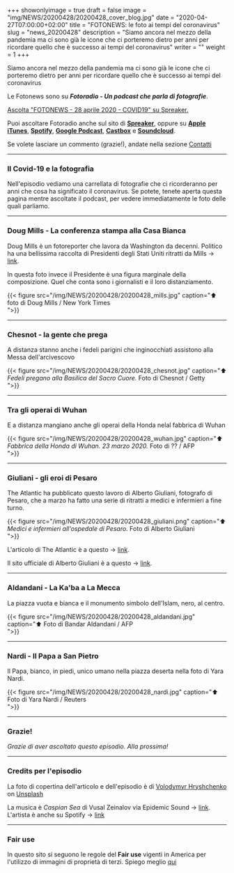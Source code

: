 +++
showonlyimage = true
draft = false
image = "img/NEWS/20200428/20200428_cover_blog.jpg"
date = "2020-04-27T07:00:00+02:00"
title = "FOTONEWS: le foto ai tempi del coronavirus"
slug = "news_20200428"
description = "Siamo ancora nel mezzo della pandemia ma ci sono già le icone che ci porteremo dietro per anni per ricordare quello che è successo ai tempi del coronavirus"
writer = ""
weight = 1
+++

Siamo ancora nel mezzo della pandemia ma ci sono già le icone che ci porteremo dietro per anni per ricordare quello che è successo ai tempi del coronavirus
<!--more-->



Le Fotonews sono su **_Fotoradio - Un podcast che parla di fotografie_**.

<a class="spreaker-player" href="https://www.spreaker.com/episode/26207027" data-resource="episode_id=26207027" data-width="100%" data-height="200px" data-theme="light" data-playlist="false" data-playlist-continuous="false" data-autoplay="false" data-live-autoplay="false" data-chapters-image="true" data-episode-image-position="right" data-hide-logo="false" data-hide-likes="false" data-hide-comments="false" data-hide-sharing="false" data-hide-download="false">Ascolta "FOTONEWS - 28 aprile 2020 - COVID19" su Spreaker.</a>

Puoi ascoltare Fotoradio anche sul sito di <a href="https://www.spreaker.com/show/fotoradio-un-podcast-sulle-fotografie">**Spreaker**</a>, oppure su <a target="blank" href="https://podcasts.apple.com/it/podcast/fotoradio-un-podcast-sulle-fotografie/id1473090985">**Apple iTunes**</a>, <a target="blank" href="https://open.spotify.com/show/3dzBBFOJD2gaz2pRdhlzYh">**Spotify**</a>, <a target="blank" href="https://www.google.com/podcasts?feed=aHR0cHM6Ly93d3cuc3ByZWFrZXIuY29tL3Nob3cvMzYwNzI4OS9lcGlzb2Rlcy9mZWVk">**Google Podcast**</a>, <a target="blank" href="https://castbox.fm/channel/Fotoradio-un-podcast-sulle-fotografie-id2203635?country=it">**Castbox**</a> e <a target="blank" href="https://soundcloud.com/user-153455998">**Soundcloud**</a>.

Se volete lasciare un commento (grazie!), andate nella sezione <a href="/contact/">Contatti</a>

- - -

### Il Covid-19 e la fotografia

Nell'episodio vediamo una carrellata di fotografie che ci ricorderanno per anni che cosa ha significato il coronavirus.
Se potete, tenete aperta questa pagina mentre ascoltate il podcast, per vedere immediatamente le foto delle quali parliamo.


- - -

### Doug Mills - La conferenza stampa alla Casa Bianca

Doug Mills è un fotoreporter che lavora da Washington da decenni. Politico ha una bellissima raccolta di Presidenti degli Stati Uniti ritratti da Mills -> <a target="blank" href="https://www.politico.com/magazine/story/2019/04/26/doug-mills-iconic-president-photos-226744">link</a>.

In questa foto invece il Presidente è una figura marginale della composizione. Quel che conta sono i giornalisti e il loro distanziamento.

{{< figure src="/img/NEWS/20200428/20200428_mills.jpg" caption="⬆︎ foto di Doug Mills / New York Times<br> ">}}


- - -

### Chesnot - la gente che prega

A distanza stanno anche i fedeli parigini che inginocchiati assistono alla Messa dell'arcivescovo

{{< figure src="/img/NEWS/20200428/20200428_chesnot.jpg" caption="⬆︎ _Fedeli pregano alla Basilica del Sacro Cuore._ Foto di Chesnot / Getty<br> ">}}


- - -

### Tra gli operai di Wuhan

E a distanza mangiano anche gli operai della Honda nelal fabbrica di Wuhan

{{< figure src="/img/NEWS/20200428/20200428_wuhan.jpg" caption="⬆︎ _Fabbrica della Honda di Wuhan. 23 marzo 2020._ Foto di ?? / AFP<br> ">}}


- - -

### Giuliani - gli eroi di Pesaro

The Atlantic ha pubblicato questo lavoro di Alberto Giuliani, fotografo di Pesaro, che a marzo ha fatto una serie di ritratti a medici e infermieri a fine turno.

{{< figure src="/img/NEWS/20200428/20200428_giuliani.png" caption="⬆︎ _Medici e infermieri all'ospedale di Pesaro._ Foto di Alberto Giuliani<br> ">}}

L'articolo di The Atlantic è a questo -> <a target="blank" href="https://www.theatlantic.com/health/archive/2020/03/coronavirus-italy-photos-doctors-and-nurses/608671/">link</a>.

Il sito ufficiale di Alberto Giuliani è a questo -> <a target="blank" href="https://www.albertogiuliani.com/">link</a>.

- - -

### Aldandani - La Ka'ba a La Mecca

La piazza vuota e bianca e il monumento simbolo dell'Islam, nero, al centro.

{{< figure src="/img/NEWS/20200428/20200428_aldandani.jpg" caption="⬆︎ Foto di Bandar Aldandani / AFP<br> ">}}


- - -

### Nardi - Il Papa a San Pietro

Il Papa, bianco, in piedi, unico umano nella piazza deserta nella foto di Yara Nardi.

{{< figure src="/img/NEWS/20200428/20200428_nardi.jpg" caption="⬆︎ Foto di Yara Nardi / Reuters<br> ">}}




- - -

### Grazie!

_Grazie di aver ascoltato questo episodio. Alla prossima!_


<!--
- - -
### Bonus Track

Torniamo all'episodio di oggi sul campo di accoglienza di Samos con questa bonus track.
Nicolò Govoni, uno dei fondatori di Still I Rise, racconta in un Tedx, del senso del volontariato e dell'approccio della sua ong verso i bambini del campo di Samos.
Un estratto della clip è in coda all'episodio. Qui la versione integrale del video.

{{< yt 7UKsgk0Ose0 >}}


<br>
-->

<!--
- - -

### Citazioni


- Fabrizio Gatti, con le immagini di Massimo Sestini, _Dimmi dove sei_, National Geographic Italia, giugno 2019

Le voci fuori campo sono tratte dal trailer del documentario di National Geographic Channel diretto da Jesús Garcés Lambert andato in onda il 20 giugno 2019 su Sky e poi boh.
-->

<!--
- - -
### Errata corrige

Nella prima versione dell'episodio, avevo previsto di chiudere con una clip di Nicolò Govoni che racconta il centro creato da Still I Rise alle porte del campo di Samos.
Poi invece ho preferito inserire la clip dal Tedx dove si parla di volontariato che mi pare più interessante. Quindi non torna il mio discorso in chiusura di puntata. Mi spiace
-->

<!--
- - -

### Altri link

- La puntata di **Be My Diary** di Rossella Pivanti citata nell'episodio è ascoltabile a questo (<a target="blank" href="https://www.spreaker.com/user/bemydiary/bmd-s02e10-finito">link</a>)

-->

- - -

### Credits per l'episodio

La foto di copertina dell'articolo e dell'episodio è di [Volodymyr Hryshchenko](https://unsplash.com/@lunarts?utm_source=unsplash&utm_medium=referral&utm_content=creditCopyText)  on  [Unsplash](https://unsplash.com/s/photos/virus-mask?utm_source=unsplash&utm_medium=referral&utm_content=creditCopyText)

La musica è _Caspian Sea_ di Vusal Zeinalov via Epidemic Sound -> <a target="blank" href="https://www.epidemicsound.com/artists/vusal-zeinalov">link</a>. L'artista è anche su Spotify -> <a target="blank" href="https://open.spotify.com/artist/5NRx6vywN3UAl8v3gq1QH3">link</a>

- - -


### Fair use

In questo sito si seguono le regole del **Fair use** vigenti in America per l'utilizzo di immagini di proprietà di terzi. Spiego meglio <a href="/static_page/fair_use/">qui</a>

